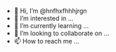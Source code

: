 - 👋 Hi, I’m @hnfhxfhhhjrgn
- 👀 I’m interested in ...
- 🌱 I’m currently learning ...
- 💞️ I’m looking to collaborate on ...
- 📫 How to reach me ...

<!---
hnfhxfhhhjrgn/hnfhxfhhhjrgn is a ✨ special ✨ repository because its `README.md` (this file) appears on your GitHub profile.
You can click the Preview link to take a look at your changes.
--->
